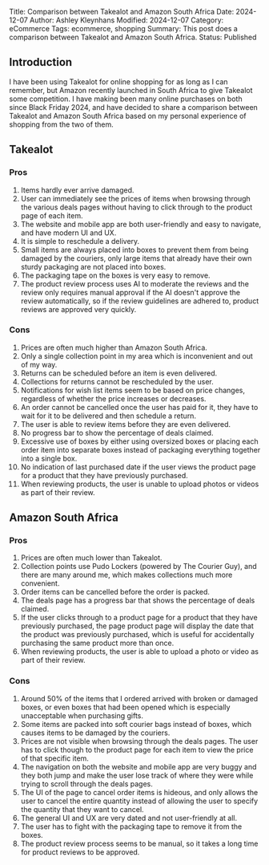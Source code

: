 Title: Comparison between Takealot and Amazon South Africa
Date: 2024-12-07
Author: Ashley Kleynhans
Modified: 2024-12-07
Category: eCommerce
Tags: ecommerce, shopping
Summary: This post does a comparison between Takealot and
    Amazon South Africa.
Status: Published


## Introduction

I have been using Takealot for online shopping for as long
as I can remember, but Amazon recently launched in South Africa
to give Takealot some competition.  I have making been many online
purchases on both since Black Friday 2024, and have decided to
share a comparison between Takealot and Amazon South Africa
based on my personal experience of shopping from the two
of them.

## Takealot

### Pros

1. Items hardly ever arrive damaged.
2. User can immediately see the prices of items when browsing
   through the various deals pages without having to click
   through to the product page of each item.
3. The website and mobile app are both user-friendly
   and easy to navigate, and have modern UI and UX.
4. It is simple to reschedule a delivery.
5. Small items are always placed into boxes to prevent them
   from being damaged by the couriers, only large items
   that already have their own sturdy packaging are not
   placed into boxes.
6. The packaging tape on the boxes is very easy to remove.
7. The product review process uses AI to moderate the reviews
   and the review only requires manual approval if the AI
   doesn't approve the review automatically, so if the
   review guidelines are adhered to, product reviews are
   approved very quickly.

### Cons

1.  Prices are often much higher than Amazon South Africa.
2.  Only a single collection point in my area which is inconvenient
    and out of my way.
3.  Returns can be scheduled before an item is even delivered.
4.  Collections for returns cannot be rescheduled by the user.
5.  Notifications for wish list items seem to be based on price
    changes, regardless of whether the price increases or decreases.
6.  An order cannot be cancelled once the user has paid for it,
    they have to wait for it to be delivered and then schedule
    a return.
7.  The user is able to review items before they are even
    delivered.
8.  No progress bar to show the percentage of deals claimed.
9.  Excessive use of boxes by either using oversized boxes or
    placing each order item into separate boxes instead of
    packaging everything together into a single box.
10. No indication of last purchased date if the user views
    the product page for a product that they have previously
    purchased.
11. When reviewing products, the user is unable to upload
    photos or videos as part of their review.

## Amazon South Africa

### Pros

1. Prices are often much lower than Takealot.
2. Collection points use Pudo Lockers (powered by The Courier
   Guy), and there are many around me, which makes collections
   much more convenient.
3. Order items can be cancelled before the order is packed.
4. The deals page has a progress bar that shows the percentage
   of deals claimed.
5. If the user clicks through to a product page for a product
   that they have previously purchased, the page product page
   will display the date that the product was previously
   purchased, which is useful for accidentally purchasing the
   same product more than once.
6. When reviewing products, the user is able to upload a photo
   or video as part of their review.

### Cons

1. Around 50% of the items that I ordered arrived with
   broken or damaged boxes, or even boxes that had been opened
   which is especially unacceptable when purchasing gifts.
2. Some items are packed into soft courier bags instead of
   boxes, which causes items to be damaged by the couriers.
3. Prices are not visible when browsing through the deals
   pages.  The user has to click though to the product page
   for each item to view the price of that specific item.
4. The navigation on both the website and mobile app are very
   buggy and they both jump and make the user lose track of
   where they were while trying to scroll through the 
   deals pages.
5. The UI of the page to cancel order items is hideous,
   and only allows the user to cancel the entire quantity
   instead of allowing the user to specify the quantity that
   they want to cancel.
6. The general UI and UX are very dated and not user-friendly
   at all.
7. The user has to fight with the packaging tape to remove it
   from the boxes.
8. The product review process seems to be manual, so it takes
   a long time for product reviews to be approved.
